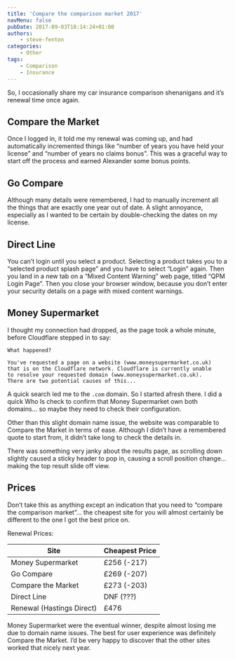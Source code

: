 ```yaml
---
title: 'Compare the comparison market 2017'
navMenu: false
pubDate: 2017-09-03T18:14:24+01:00
authors:
    - steve-fenton
categories:
    - Other
tags:
    - Comparison
    - Insurance
---
```


So, I occasionally share my car insurance comparison shenanigans and it’s renewal time once again.

## Compare the Market

Once I logged in, it told me my renewal was coming up, and had automatically incremented things like “number of years you have held your license” and “number of years no claims bonus”. This was a graceful way to start off the process and earned Alexander some bonus points.

## Go Compare

Although many details were remembered, I had to manually increment all the things that are exactly one year out of date. A slight annoyance, especially as I wanted to be certain by double-checking the dates on my license.

## Direct Line

You can’t login until you select a product. Selecting a product takes you to a “selected product splash page” and you have to select “Login” again. Then you land in a new tab on a “Mixed Content Warning” web page, titled “QPM Login Page”. Then you close your browser window, because you don’t enter your security details on a page with mixed content warnings.

## Money Supermarket

I thought my connection had dropped, as the page took a whole minute, before Cloudflare stepped in to say:

```
What happened?

You've requested a page on a website (www.moneysupermarket.co.uk)
that is on the Cloudflare network. Cloudflare is currently unable
to resolve your requested domain (www.moneysupermarket.co.uk).
There are two potential causes of this...
```
A quick search led me to the `.com` domain. So I started afresh there. I did a quick Who Is check to confirm that Money Supermarket own both domains… so maybe they need to check their configuration.

Other than this slight domain name issue, the website was comparable to Compare the Market in terms of ease. Although I didn’t have a remembered quote to start from, it didn’t take long to check the details in.

There was something very janky about the results page, as scrolling down slightly caused a sticky header to pop in, causing a scroll position change… making the top result slide off view.

## Prices

Don’t take this as anything except an indication that you need to “compare the comparison market”… the cheapest site for you will almost certainly be different to the one I got the best price on.

Renewal Prices:

| Site                      | Cheapest Price |
|---------------------------|----------------|
| Money Supermarket         | £256 (-217)    |
| Go Compare                | £269 (-207)    |
| Compare the Market        | £273 (-203)    |
| Direct Line               | DNF (???)      |
| Renewal (Hastings Direct) | £476           |

Money Supermarket were the eventual winner, despite almost losing me due to domain name issues. The best for user experience was definitely Compare the Market. I’d be very happy to discover that the other sites worked that nicely next year.